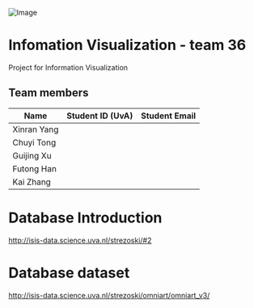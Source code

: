 ![Image](./data/image/UvA.png)
# Infomation Visualization - team 36
Project for Information Visualization

## Team members
|Name       |Student ID (UvA)|Student Email|
|-----------|----------------|-------------|
|Xinran Yang|                |             |
|Chuyi Tong |                |             | 
|Guijing Xu |                |             | 
|Futong Han |                |             | 
|Kai Zhang  |                |             |

# Database Introduction
http://isis-data.science.uva.nl/strezoski/#2

# Database dataset
http://isis-data.science.uva.nl/strezoski/omniart/omniart_v3/